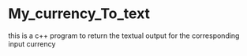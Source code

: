 # My_currency_To_text
this is a c++ program to return the textual output for the corresponding input currency
